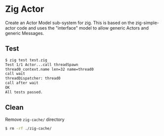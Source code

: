 # Zig Actor

Create an Actor Model sub-system for zig. This is
based on the zig-simple-actor code and uses the
"interface" model to allow generic Actors and
generic Messages.

## Test
```bash
$ zig test test.zig
Test 1/1 Actor...call threadSpawn
thread0_context.name len=32 name=thread0
call wait
threadDispatcher: thread0
call after wait
OK
All tests passed.
```

## Clean
Remove `zig-cache/` directory
```bash
$ rm -rf ./zig-cache/
```
